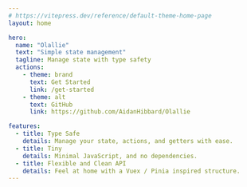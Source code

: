 ```yaml
---
# https://vitepress.dev/reference/default-theme-home-page
layout: home

hero:
  name: "Olallie"
  text: "Simple state management"
  tagline: Manage state with type safety
  actions:
    - theme: brand
      text: Get Started
      link: /get-started
    - theme: alt
      text: GitHub
      link: https://github.com/AidanHibbard/Olallie

features:
  - title: Type Safe
    details: Manage your state, actions, and getters with ease.
  - title: Tiny
    details: Minimal JavaScript, and no dependencies.
  - title: Flexible and Clean API
    details: Feel at home with a Vuex / Pinia inspired structure.
---
```


